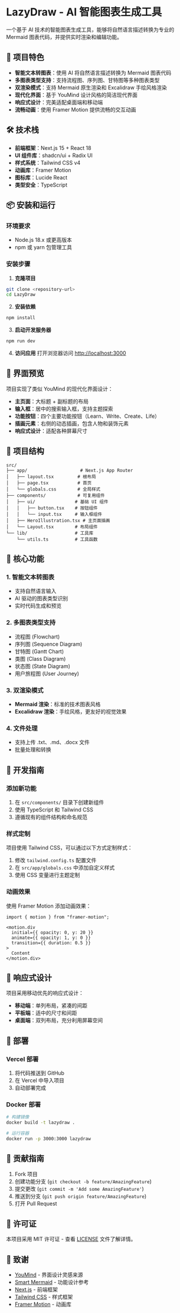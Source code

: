 # LazyDraw - AI 智能图表生成工具

一个基于 AI 技术的智能图表生成工具，能够将自然语言描述转换为专业的 Mermaid 图表代码，并提供实时渲染和编辑功能。

## 🚀 项目特色

- **智能文本转图表**：使用 AI 将自然语言描述转换为 Mermaid 图表代码
- **多图表类型支持**：支持流程图、序列图、甘特图等多种图表类型
- **双渲染模式**：支持 Mermaid 原生渲染和 Excalidraw 手绘风格渲染
- **现代化界面**：基于 YouMind 设计风格的简洁现代界面
- **响应式设计**：完美适配桌面端和移动端
- **流畅动画**：使用 Framer Motion 提供流畅的交互动画

## 🛠️ 技术栈

- **前端框架**：Next.js 15 + React 18
- **UI 组件库**：shadcn/ui + Radix UI
- **样式系统**：Tailwind CSS v4
- **动画库**：Framer Motion
- **图标库**：Lucide React
- **类型安全**：TypeScript

## 📦 安装和运行

### 环境要求

- Node.js 18.x 或更高版本
- npm 或 yarn 包管理工具

### 安装步骤

1. **克隆项目**
```bash
git clone <repository-url>
cd LazyDraw
```

2. **安装依赖**
```bash
npm install
```

3. **启动开发服务器**
```bash
npm run dev
```

4. **访问应用**
打开浏览器访问 [http://localhost:3000](http://localhost:3000)

## 🎨 界面预览

项目实现了类似 YouMind 的现代化界面设计：

- **主页面**：大标题 + 副标题的布局
- **输入框**：居中的搜索输入框，支持主题探索
- **功能按钮**：四个主要功能按钮（Learn、Write、Create、Life）
- **插画元素**：右侧的动态插画，包含人物和装饰元素
- **响应式设计**：适配各种屏幕尺寸

## 📁 项目结构

```
src/
├── app/                    # Next.js App Router
│   ├── layout.tsx         # 根布局
│   ├── page.tsx           # 首页
│   └── globals.css        # 全局样式
├── components/            # 可复用组件
│   ├── ui/               # 基础 UI 组件
│   │   ├── button.tsx    # 按钮组件
│   │   └── input.tsx     # 输入框组件
│   ├── HeroIllustration.tsx # 主页面插画
│   └── Layout.tsx        # 布局组件
└── lib/                  # 工具库
    └── utils.ts          # 工具函数
```

## 🎯 核心功能

### 1. 智能文本转图表
- 支持自然语言输入
- AI 驱动的图表类型识别
- 实时代码生成和预览

### 2. 多图表类型支持
- 流程图 (Flowchart)
- 序列图 (Sequence Diagram)
- 甘特图 (Gantt Chart)
- 类图 (Class Diagram)
- 状态图 (State Diagram)
- 用户旅程图 (User Journey)

### 3. 双渲染模式
- **Mermaid 渲染**：标准的技术图表风格
- **Excalidraw 渲染**：手绘风格，更友好的视觉效果

### 4. 文件处理
- 支持上传 .txt、.md、.docx 文件
- 批量处理和转换

## 🔧 开发指南

### 添加新功能

1. 在 `src/components/` 目录下创建新组件
2. 使用 TypeScript 和 Tailwind CSS
3. 遵循现有的组件结构和命名规范

### 样式定制

项目使用 Tailwind CSS，可以通过以下方式定制样式：

1. 修改 `tailwind.config.ts` 配置文件
2. 在 `src/app/globals.css` 中添加自定义样式
3. 使用 CSS 变量进行主题定制

### 动画效果

使用 Framer Motion 添加动画效果：

```tsx
import { motion } from "framer-motion";

<motion.div
  initial={{ opacity: 0, y: 20 }}
  animate={{ opacity: 1, y: 0 }}
  transition={{ duration: 0.5 }}
>
  Content
</motion.div>
```

## 📱 响应式设计

项目采用移动优先的响应式设计：

- **移动端**：单列布局，紧凑的间距
- **平板端**：适中的尺寸和间距
- **桌面端**：双列布局，充分利用屏幕空间

## 🚀 部署

### Vercel 部署

1. 将代码推送到 GitHub
2. 在 Vercel 中导入项目
3. 自动部署完成

### Docker 部署

```bash
# 构建镜像
docker build -t lazydraw .

# 运行容器
docker run -p 3000:3000 lazydraw
```

## 🤝 贡献指南

1. Fork 项目
2. 创建功能分支 (`git checkout -b feature/AmazingFeature`)
3. 提交更改 (`git commit -m 'Add some AmazingFeature'`)
4. 推送到分支 (`git push origin feature/AmazingFeature`)
5. 打开 Pull Request

## 📄 许可证

本项目采用 MIT 许可证 - 查看 [LICENSE](LICENSE) 文件了解详情。

## 🙏 致谢

- [YouMind](https://youmind.com/) - 界面设计灵感来源
- [Smart Mermaid](https://github.com/liujuntao123/smart-mermaid) - 功能设计参考
- [Next.js](https://nextjs.org/) - 前端框架
- [Tailwind CSS](https://tailwindcss.com/) - 样式框架
- [Framer Motion](https://www.framer.com/motion/) - 动画库